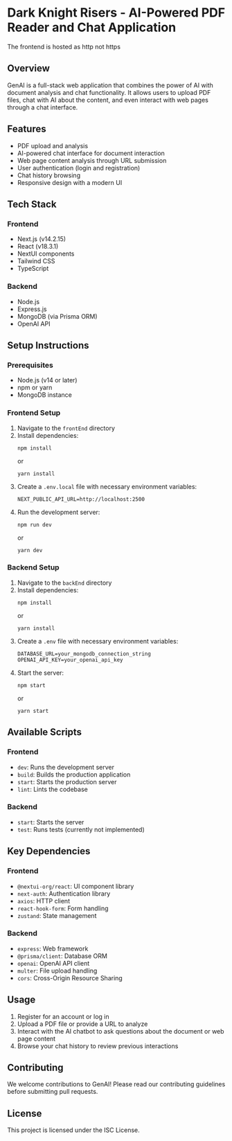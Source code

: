 # Dark Knight Risers - AI-Powered PDF Reader and Chat Application
The frontend is hosted as http not https
## Overview
GenAI is a full-stack web application that combines the power of AI with document analysis and chat functionality. It allows users to upload PDF files, chat with AI about the content, and even interact with web pages through a chat interface.

## Features
- PDF upload and analysis
- AI-powered chat interface for document interaction
- Web page content analysis through URL submission
- User authentication (login and registration)
- Chat history browsing
- Responsive design with a modern UI

## Tech Stack
### Frontend
- Next.js (v14.2.15)
- React (v18.3.1)
- NextUI components
- Tailwind CSS
- TypeScript

### Backend
- Node.js
- Express.js
- MongoDB (via Prisma ORM)
- OpenAI API

## Setup Instructions

### Prerequisites
- Node.js (v14 or later)
- npm or yarn
- MongoDB instance

### Frontend Setup
1. Navigate to the `frontEnd` directory
2. Install dependencies:
   ```
   npm install
   ```
   or
   ```
   yarn install
   ```
3. Create a `.env.local` file with necessary environment variables:
   ```
   NEXT_PUBLIC_API_URL=http://localhost:2500
   ```
4. Run the development server:
   ```
   npm run dev
   ```
   or
   ```
   yarn dev
   ```

### Backend Setup
1. Navigate to the `backEnd` directory
2. Install dependencies:
   ```
   npm install
   ```
   or
   ```
   yarn install
   ```
3. Create a `.env` file with necessary environment variables:
   ```
   DATABASE_URL=your_mongodb_connection_string
   OPENAI_API_KEY=your_openai_api_key
   ```
4. Start the server:
   ```
   npm start
   ```
   or
   ```
   yarn start
   ```

## Available Scripts

### Frontend
- `dev`: Runs the development server
- `build`: Builds the production application
- `start`: Starts the production server
- `lint`: Lints the codebase

### Backend
- `start`: Starts the server
- `test`: Runs tests (currently not implemented)

## Key Dependencies

### Frontend
- `@nextui-org/react`: UI component library
- `next-auth`: Authentication library
- `axios`: HTTP client
- `react-hook-form`: Form handling
- `zustand`: State management

### Backend
- `express`: Web framework
- `@prisma/client`: Database ORM
- `openai`: OpenAI API client
- `multer`: File upload handling
- `cors`: Cross-Origin Resource Sharing

## Usage
1. Register for an account or log in
2. Upload a PDF file or provide a URL to analyze
3. Interact with the AI chatbot to ask questions about the document or web page content
4. Browse your chat history to review previous interactions

## Contributing
We welcome contributions to GenAI! Please read our contributing guidelines before submitting pull requests.

## License
This project is licensed under the ISC License.
